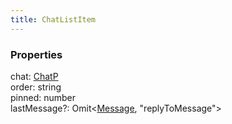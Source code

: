 ```yaml
---
title: ChatListItem
---
```


### Properties

<div class="flex flex-col gap-3"><div><div class="flex gap-2"><div class="font-mono p" id="p_chat" data-anchor><span class="font-bold">chat</span><span class="opacity-50">:</span> <a href="/gh/types/chatp"  >ChatP</a></div></div></div><div><div class="flex gap-2"><div class="font-mono p" id="p_order" data-anchor><span class="font-bold">order</span><span class="opacity-50">:</span> <span>string</span></div></div></div><div><div class="flex gap-2"><div class="font-mono p" id="p_pinned" data-anchor><span class="font-bold">pinned</span><span class="opacity-50">:</span> <span>number</span></div></div></div><div><div class="flex gap-2"><div class="font-mono p" id="p_lastMessage" data-anchor><span class="font-bold">lastMessage</span><span class="opacity-50"><span title="Optional" class="cursor-help">?</span>:</span> <span href="/">Omit</span><span class="opacity-50">&lt;</span><a href="/gh/types/message"  >Message</a><span class="opacity-50">,</span> <span>&quot;replyToMessage&quot;</span><span class="opacity-50">&gt;</span></div></div></div></div>

